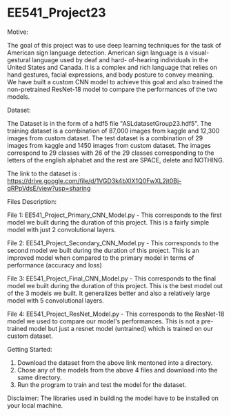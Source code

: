 # EE541_Project23

Motive:

The goal of this project was to use deep learning techniques for the task of American sign language detection.
American sign language is a visual-gestural language used by deaf and hard- of-hearing individuals in the United States and Canada. 
It is a complex and rich language that relies on hand gestures, facial expressions, and body posture to convey meaning. 
We have built a custom CNN model to achieve this goal and also trained the non-pretrained ResNet-18 model to compare the performances of the two models.

Dataset:

The Dataset is in the form of a hdf5 file "ASLdatasetGroup23.hdf5". The training dataset is a combination of 87,000 images from kaggle and 12,300 images
from custom dataset. The test dataset is a combination of 29 images from kaggle and 1450 images from custom dataset. The images correspond to 29 classes with 26 of the 29 
classes corresponding to the letters of the english alphabet and the rest are SPACE, delete and NOTHING.

The link to the dataset is : https://drive.google.com/file/d/1VGD3k4bXlX1Q0FwXL2jt0Bj-qRPpVdsE/view?usp=sharing

Files Description:

File 1: EE541_Project_Primary_CNN_Model.py - This corresponds to the first model we built during the duration of this project. This is a fairly simple model
with just 2 convolutional layers.

File 2: EE541_Project_Secondary_CNN_Model.py - This corresponds to the second model we built during the duration of this project. This is an improved model
when compared to the primary model in terms of performance (accuracy and loss)

File 3: EE541_Project_Final_CNN_Model.py - This corresponds to the final model we built during the duration of this project. This is the best model out of the 3
models we built. It generalizes better and also a relatively large model with 5 convolutional layers.

File 4: EE541_Project_ResNet_Model.py - This corresponds to the ResNet-18 model we used to compare our model's performances. This is not a pre-trained model but
just a resnet model (untrained) which is trained on our custom dataset.


Getting Started:

1. Download the dataset from the above link mentoned into a directory.
2. Chose any of the models from the above 4 files and download into the same directory.
3. Run the program to train and test the model for the dataset.

Disclaimer: The libraries used in building the model have to be installed on your local machine.








